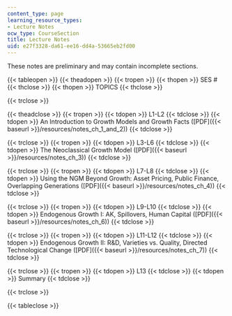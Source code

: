 ```yaml
---
content_type: page
learning_resource_types:
- Lecture Notes
ocw_type: CourseSection
title: Lecture Notes
uid: e27f3328-da61-ee16-dd4a-53665eb2fd00
---
```


These notes are preliminary and may contain incomplete sections.

{{< tableopen >}}
{{< theadopen >}}
{{< tropen >}}
{{< thopen >}}
SES #
{{< thclose >}}
{{< thopen >}}
TOPICS
{{< thclose >}}

{{< trclose >}}

{{< theadclose >}}
{{< tropen >}}
{{< tdopen >}}
L1-L2
{{< tdclose >}}
{{< tdopen >}}
An Introduction to Growth Models and Growth Facts ([PDF]({{< baseurl >}}/resources/notes_ch_1_and_2))
{{< tdclose >}}

{{< trclose >}}
{{< tropen >}}
{{< tdopen >}}
L3-L6
{{< tdclose >}}
{{< tdopen >}}
The Neoclassical Growth Model ([PDF]({{< baseurl >}}/resources/notes_ch_3))
{{< tdclose >}}

{{< trclose >}}
{{< tropen >}}
{{< tdopen >}}
L7-L8
{{< tdclose >}}
{{< tdopen >}}
Using the NGM Beyond Growth: Asset Pricing, Public Finance, Overlapping Generations ([PDF]({{< baseurl >}}/resources/notes_ch_4))
{{< tdclose >}}

{{< trclose >}}
{{< tropen >}}
{{< tdopen >}}
L9-L10
{{< tdclose >}}
{{< tdopen >}}
Endogenous Growth I: AK, Spillovers, Human Capital ([PDF]({{< baseurl >}}/resources/notes_ch_6))
{{< tdclose >}}

{{< trclose >}}
{{< tropen >}}
{{< tdopen >}}
L11-L12
{{< tdclose >}}
{{< tdopen >}}
Endogenous Growth II: R&D, Varieties vs. Quality, Directed Technological Change ([PDF]({{< baseurl >}}/resources/notes_ch_7))
{{< tdclose >}}

{{< trclose >}}
{{< tropen >}}
{{< tdopen >}}
L13
{{< tdclose >}}
{{< tdopen >}}
Summary
{{< tdclose >}}

{{< trclose >}}

{{< tableclose >}}